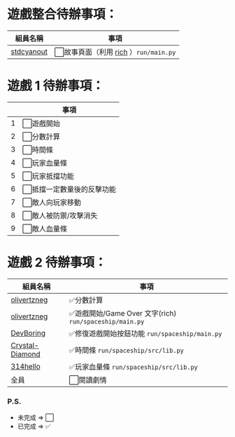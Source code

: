 # 遊戲整合待辦事項：
| 組員名稱 | 事項 |
| ------------- | -------------- |
| [stdcyanout](https://github.com/stdcyanout) | ⬜故事頁面（利用 [rich](https://github.com/textualize/rich) ）`run/main.py` |
# 遊戲 1 待辦事項：
| | 事項 |
| ------------- | -------------- |
|1|⬜遊戲開始|
|2|⬜分數計算|
|3|⬜時間條|
|4|⬜玩家血量條|
|5|⬜玩家抵擋功能|
|6|⬜抵擋一定數量後的反擊功能|
|7|⬜敵人向玩家移動|
|8|⬜敵人被防禦/攻擊消失|
|9|⬜敵人血量條|
# 遊戲 2 待辦事項：
| 組員名稱 | 事項 |
| ------------- | -------------- |
| [olivertzneg](https://github.com/olivertzeng)  | ✅分數計算 |
| [olivertzneg](https://github.com/olivertzeng) | ✅遊戲開始/Game Over 文字(rich) `run/spaceship/main.py` |
| [DevBoring](https://github.com/devboring) | ✅修復遊戲開始按鈕功能 `run/spaceship/main.py` |
| [Crystal-Diamond](https://github.com/crystal-diamond) | ✅時間條 `run/spaceship/src/lib.py` |
| [314hello](https://github.com/314hello) | ✅玩家血量條 `run/spaceship/src/lib.py` |
|全員|⬜️閱讀劇情|
### P.S.
- 未完成 => ⬜
- 已完成 => ✅



<!-- ## 規則 -->
<!-- - 每個組員每天至少選一個事項做，可自選 -->
<!-- - 完成事項後跟我 @olivertzeng 報告 -->
